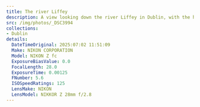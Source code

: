 ```yaml
---
title: The river Liffey
description: A view looking down the river Liffey in Dublin, with the happeny bridge and grey clouds overhead
src: /img/photos/_DSC3994
collections:
- Dublin
details:
  DateTimeOriginal: 2025:07:02 11:51:09
  Make: NIKON CORPORATION
  Model: NIKON Z fc
  ExposureBiasValue: 0.0
  FocalLength: 28.0
  ExposureTime: 0.00125
  FNumber: 5.6
  ISOSpeedRatings: 125
  LensMake: NIKON
  LensModel: NIKKOR Z 28mm f/2.8
---
```

